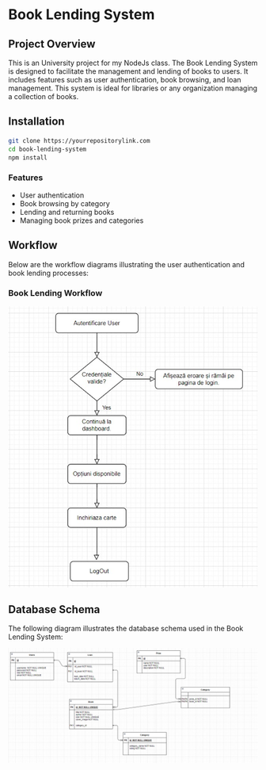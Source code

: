 # Book Lending System

## Project Overview
This is an University project for my NodeJs class.
The Book Lending System is designed to facilitate the management and lending of books to users. It includes features such as user authentication, book browsing, and loan management. This system is ideal for libraries or any organization managing a collection of books.


## Installation

```bash
git clone https://yourrepositorylink.com
cd book-lending-system
npm install
```

### Features
- User authentication
- Book browsing by category
- Lending and returning books
- Managing book prizes and categories

## Workflow
Below are the workflow diagrams illustrating the user authentication and book lending processes:


### Book Lending Workflow
![Book Lending Workflow](./images/workflow.jpg)

## Database Schema
The following diagram illustrates the database schema used in the Book Lending System:

![Database Schema](./images/db.png)

